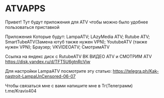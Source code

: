 # ATVAPPS
Привет! Тут будут приложения для ATV чтобы можно было удобнее пользоваться приставкой

Приложения Которые будут: LampaATV; LAzyMedia ATV; Rutube ATV; SmartTubeATV(Замена ютуб также нужен VPN); YoutubeATV (также нужен VPN); Браузер; VKVIDEOATV; СмотримATV



Ссылка на яндекс диск с RutubeATV ВК ВИДЕО ATV и СМОТРИМ ATV  https://disk.yandex.ru/d/TFT5U6gtnRcVjw


Для настройки LampaATV посмотрите эту статью: https://telegra.ph/Kak-nastroit-LampaUnCensored-06-07

Чтобы связаться мне с вами напишите мне в Тг(Телеграмм) t.me/Kravix404
